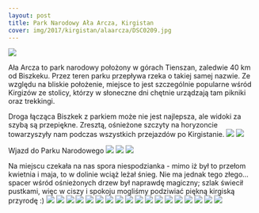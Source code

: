 ```yaml
---
layout: post
title: Park Narodowy Ała Arcza, Kirgistan
cover: img/2017/kirgistan/alaarcza/DSC0209.jpg
---
```

<img src="/img/2017/kirgistan/alaarcza/DSC0209.jpg">

Ała Arcza to park narodowy położony w górach Tienszan, zaledwie 40 km od Biszkeku. Przez teren parku przepływa rzeka o takiej samej nazwie. Ze względu na bliskie położenie, miejsce to jest szczególnie popularne wśród Kirgizów ze stolicy, którzy w słoneczne dni chętnie urządzają tam pikniki oraz trekkingi.

Droga łącząca Biszkek z parkiem może nie jest najlepsza, ale widoki za szybą są przepiękne. Zresztą, ośnieżone szczyty na horyzoncie towarzyszyły nam podczas wszystkich przejazdów po Kirgistanie.
<img src="/img/2017/kirgistan/alaarcza/DSC0132.jpg">
<img src="/img/2017/kirgistan/alaarcza/DSC0137.jpg">

Wjazd do Parku Narodowego
<img src="/img/2017/kirgistan/alaarcza/DSC0145.jpg">
<img src="/img/2017/kirgistan/alaarcza/DSC0149.jpg">
<img src="/img/2017/kirgistan/alaarcza/DSC0150.jpg">

Na miejscu czekała na nas spora niespodzianka - mimo iż był to przełom kwietnia i maja, to w dolinie wciąż leżał śnieg. Nie ma jednak tego złego... spacer wśród ośnieżonych drzew był naprawdę magiczny; szlak świecił pustkami, więc w ciszy i spokoju mogliśmy podziwiać piękną kirgiską przyrodę :)
<img src="/img/2017/kirgistan/alaarcza/DSC0165.jpg">
<img src="/img/2017/kirgistan/alaarcza/DSC0277.jpg">
<img src="/img/2017/kirgistan/alaarcza/DSC0167.jpg">
<img src="/img/2017/kirgistan/alaarcza/DSC0171.jpg">
<img src="/img/2017/kirgistan/alaarcza/DSC0183.jpg">
<img src="/img/2017/kirgistan/alaarcza/DSC0186.jpg">
<img src="/img/2017/kirgistan/alaarcza/DSC0187.jpg">
<img src="/img/2017/kirgistan/alaarcza/DSC0193.jpg">
<img src="/img/2017/kirgistan/alaarcza/DSC0198.jpg">
<img src="/img/2017/kirgistan/alaarcza/DSC0200.jpg">
<img src="/img/2017/kirgistan/alaarcza/DSC0237.jpg">
<img src="/img/2017/kirgistan/alaarcza/DSC0249.jpg">
<img src="/img/2017/kirgistan/alaarcza/DSC0253.jpg">
<img src="/img/2017/kirgistan/alaarcza/DSC0260.jpg">
<img src="/img/2017/kirgistan/alaarcza/DSC0262.jpg">
<img src="/img/2017/kirgistan/alaarcza/DSC0279.jpg">
<img src="/img/2017/kirgistan/alaarcza/DSC0281.jpg">
<img src="/img/2017/kirgistan/alaarcza/DSC0286.jpg">

<div class="fb-comments" data-href="http://emilkape.github.io/Ala-Arcza-2017" data-numposts="5" data-width="100%"></div>
